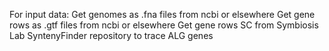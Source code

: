 For input data:
Get genomes as .fna files from ncbi or elsewhere
Get gene rows as .gtf files from ncbi or elsewhere
Get gene rows SC from Symbiosis Lab SyntenyFinder repository to trace ALG genes
